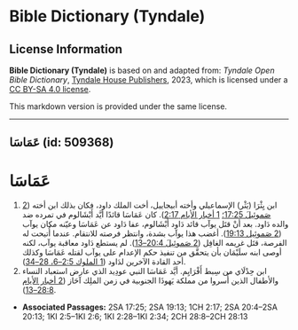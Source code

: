 # Bible Dictionary (Tyndale)

## License Information

**Bible Dictionary (Tyndale)** is based on and adapted from: _Tyndale Open Bible Dictionary_, [Tyndale House Publishers](https://tyndaleopenresources.com/), 2023, which is licensed under a [CC BY-SA 4.0 license](https://creativecommons.org/licenses/by-sa/4.0/legalcode.en).

This markdown version is provided under the same license.



--------------------------------

## عَمَاسَا (id: 509368)

عَمَاسَا
========

1. ابن يِثْرَا (يَثْر) الإسماعيلي وأخته أبيجاييل، أخت الملك داود، فكان بذلك ابن أخته ([2 صَموئِيلَ 17:25؛](https://ref.ly/2Sam17:25) [1 أخبار الأيام 2:17](https://ref.ly/1Chr2:17)). كان عَمَاسَا قائدًا أيَّد أَبْشَالوم في تمرده ضد والده دَاود. بعد أنْ قتَل يوآب قائد دَاود أَبْشَالوم، عفا دَاود عن عَمَاسَا وعيّنه مكان يوآب ([2 صَموئِيل 19:13](https://ref.ly/2Sam19:13)). أغضب هذا يوآب بشدة، وانتظر فرصته للانتقام. عندما أُتيحت له الفرصة، قتَل غريمه الغافِل ([2 صَموئِيلَ 20:4–13](https://ref.ly/2Sam20:4-2Sam20:13)). لم يستطع دَاود معاقبة يوآب، لكنه أوصى ابنه سلَيْمَان بأن يتحقَّق من تنفيذ حكم الإعدام على يوآب لقتله عَمَاسَا وكذلك أحد القادة الآخرين لدَاود ([1 الملوك 2:5–6، 28–34](https://ref.ly/1Kgs2:5-1Kgs2:6,1Kgs2:28-1Kgs2:34)).
2. ابن حِدْلَاي من سِبط أَفْرَايِم. أيَّد عَمَاسَا النبي عودِيد الذي عارض استعباد النساء والأطفال الذين أُسروا من مملكة يَهوذَا الجنوبية في زمن الملِك آحَاز ([2 أخبار الأيام 28:8–13](https://ref.ly/2Chr28:8-2Chr28:13)).

* **Associated Passages:** 2SA 17:25; 2SA 19:13; 1CH 2:17; 2SA 20:4–2SA 20:13; 1KI 2:5–1KI 2:6; 1KI 2:28–1KI 2:34; 2CH 28:8–2CH 28:13

